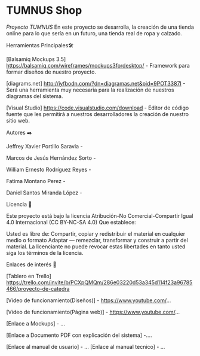 # TUMNUS Shop


*Proyecto TUMNUS*
En este proyecto se desarrolla, la creación de una tienda online para lo que sería en un futuro, una tienda real de ropa y calzado.

Herramientas Principales🛠️

[Balsamiq Mockups 3.5] https://balsamiq.com/wireframes/mockups3fordesktop/ - Framework para formar diseños de nuestro proyecto.

[diagrams.net] http://iyfbodn.com/?dn=diagramas.net&pid=9POT3387I - Será una herramienta muy necesaria para la realización de nuestros diagramas del
sistema.

[Visual Studio] https://code.visualstudio.com/download - Editor de código fuente que les permitirá a nuestros desarrolladores la creación de nuestro
sitio web.



Autores ✒️

Jeffrey Xavier Portillo Saravia - 				

Marcos de Jesús Hernández Sorto - 

William Ernesto Rodríguez Reyes -							

Fatima Montano Perez -			

Daniel Santos Miranda López - 



Licencia 📄

Este proyecto está bajo la licencia Atribución-No Comercial-Compartir Igual 4.0 Internacional (CC BY-NC-SA 4.0) Que establece:

Usted es libre de: Compartir, copiar y redistribuir el material en cualquier medio o formato Adaptar — remezclar, transformar y construir a partir del material. 
La licenciante no puede revocar estas libertades en tanto usted siga los términos de la licencia.



Enlaces de interés 👀

[Tablero en Trello] https://trello.com/invite/b/PCXpQMQm/286e03220d53a345d114f23a96785466/proyecto-de-catedra

[Video de funcionamiento(Diseños)] - https://www.youtube.com/...

[Video de funcionamiento(Página web)] - https://www.youtube.com/...

[Enlace a Mockups] - ...

[Enlace a Documento PDF con explicación del sistema] -....

[Enlace al manual de usuario] - ...
[Enlace al manual tecnico] - ...
